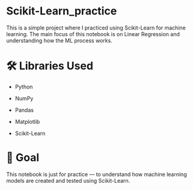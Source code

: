 # Scikit-Learn_practice
This is a simple project where I practiced using Scikit-Learn for machine learning.
The main focus of this notebook is on Linear Regression and understanding how the ML process works.

# 🛠️ Libraries Used

  - Python

  - NumPy

  - Pandas

  - Matplotlib

  - Scikit-Learn


# 🎯 Goal

This notebook is just for practice — to understand how machine learning models are created and tested using Scikit-Learn.
